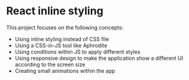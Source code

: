 # React inline styling

This project focuses on the following concepts:
* Using inline styling instead of CSS file
* Using a CSS-in-JS tool like Aphrodite
* Using conditions within JS to apply different styles
* Using responsive design to make the application show a different UI according to the screen size
* Creating small animations within the app